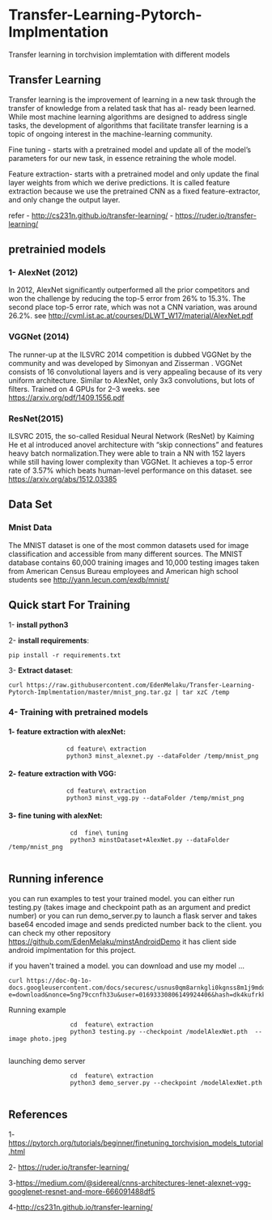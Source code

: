 # Transfer-Learning-Pytorch-Implmentation
Transfer learning in torchvision implemtation with different models
## Transfer Learning
Transfer learning is the improvement of learning in a new
task through the transfer of knowledge from a related task that has al-
ready been learned. While most machine learning algorithms are designed
to address single tasks, the development of algorithms that facilitate
transfer learning is a topic of ongoing interest in the machine-learning
community.

Fine tuning - starts with a pretrained model and update all of the model’s parameters for our new task, 
in essence retraining the whole model. 

Feature extraction- starts with a pretrained model and only update the final layer weights from which we derive predictions. It is called feature extraction 
because we use the pretrained CNN as a fixed feature-extractor, and only change the output layer.

refer - http://cs231n.github.io/transfer-learning/
      - https://ruder.io/transfer-learning/
 ## pretrainied models
 ### 1- AlexNet (2012)
In 2012, AlexNet significantly outperformed all the prior competitors and won the challenge by reducing the top-5 error from 26% to 15.3%.
The second place top-5 error rate, which was not a CNN variation, was around 26.2%. see http://cvml.ist.ac.at/courses/DLWT_W17/material/AlexNet.pdf
### VGGNet (2014)
The runner-up at the ILSVRC 2014 competition is dubbed VGGNet by the community and was developed by Simonyan and Zisserman . VGGNet consists of 16 convolutional layers and is very appealing because of its very uniform architecture. 
Similar to AlexNet, only 3x3 convolutions, but lots of filters. Trained on 4 GPUs for 2–3 weeks. see https://arxiv.org/pdf/1409.1556.pdf
### ResNet(2015)
ILSVRC 2015, the so-called Residual Neural Network (ResNet) by Kaiming He et al introduced 
anovel architecture with “skip connections” and features heavy batch normalization.They were able to train a NN with 152 layers while still having lower complexity than VGGNet. 
It achieves a top-5 error rate of 3.57% which beats human-level performance on this dataset. see https://arxiv.org/abs/1512.03385

## Data Set
### Mnist Data

The MNIST dataset is one of the most common datasets used for image classification and accessible from many different sources.
The MNIST database contains 60,000 training images and 10,000 testing images taken from American Census Bureau employees and American high school students
see http://yann.lecun.com/exdb/mnist/

## Quick start For Training
 
 1- **install python3** 
 
 2- **install requirements**:
  ```
  pip install -r requirements.txt
  ```
   
 3- **Extract dataset**:
 ```
curl https://raw.githubusercontent.com/EdenMelaku/Transfer-Learning-Pytorch-Implmentation/master/mnist_png.tar.gz | tar xzC /temp
 ```
   
 ### 4- Training with pretrained models 
 #### 1- feature extraction with alexNet:
 ```
                 cd feature\ extraction
                 python3 minst_alexnet.py --dataFolder /temp/mnist_png
``` 
#### 2- feature extraction with VGG:
 ```
                 cd feature\ extraction
                 python3 minst_vgg.py --dataFolder /temp/mnist_png
```
 #### 3- fine tuning with alexNet:
```
                 cd  fine\ tuning
                 python3 minstDataset+AlexNet.py --dataFolder /temp/mnist_png
              
```
 ## Running inference
 
 you can run examples to test your trained model. you can either run testing.py (takes image and checkpoint path as an argument and predict number) or you can run demo_server.py to launch a flask server and takes base64 encoded image and sends predicted number back to the client. you can check my other repository https://github.com/EdenMelaku/minstAndroidDemo it has client side android implmentation for this project. 
 
 if you haven't trained a model. you can download and use my model ...
 ```
 curl https://doc-0g-1o-docs.googleusercontent.com/docs/securesc/usnus0qm8arnkgli0kgnss8m1j9mdqcb/28ma8ier12pd2297c8rbd9p79vq87e7f/1551182400000/01693330806149924406/01693330806149924406/1uxdJON0MWQmJBTficbJieCSs4GqDzrHO?e=download&nonce=5ng79ccnfh33u&user=01693330806149924406&hash=dk4kufrkkn2koo89s0f5n3ej3kp9cjpf              
```
Running example
```
                 cd  feature\ extraction
                 python3 testing.py --checkpoint /modelAlexNet.pth  --image photo.jpeg 
              
```
launching demo server 
```
                 cd  feature\ extraction
                 python3 demo_server.py --checkpoint /modelAlexNet.pth 
              
```
 
 ## References
   1-https://pytorch.org/tutorials/beginner/finetuning_torchvision_models_tutorial.html
   
   2- https://ruder.io/transfer-learning/
   
   3-https://medium.com/@sidereal/cnns-architectures-lenet-alexnet-vgg-googlenet-resnet-and-more-666091488df5
   
   4-http://cs231n.github.io/transfer-learning/
      


